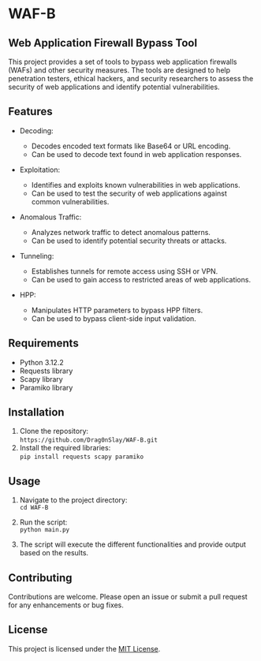 # WAF-B 
## Web Application Firewall Bypass Tool

This project provides a set of tools to bypass web application firewalls (WAFs) and other security measures. The tools are designed to help penetration testers, ethical hackers, and security researchers to assess the security of web applications and identify potential vulnerabilities.

## Features

- Decoding:
  - Decodes encoded text formats like Base64 or URL encoding.
  - Can be used to decode text found in web application responses.

- Exploitation:
  - Identifies and exploits known vulnerabilities in web applications.
  - Can be used to test the security of web applications against common vulnerabilities.

- Anomalous Traffic:
  - Analyzes network traffic to detect anomalous patterns.
  - Can be used to identify potential security threats or attacks.

- Tunneling:
  - Establishes tunnels for remote access using SSH or VPN.
  - Can be used to gain access to restricted areas of web applications.

- HPP:
  - Manipulates HTTP parameters to bypass HPP filters.
  - Can be used to bypass client-side input validation.

## Requirements

- Python 3.12.2
- Requests library
- Scapy library
- Paramiko library

## Installation

1. Clone the repository:<br>
`https://github.com/Drag0nSlay/WAF-B.git`
2. Install the required libraries:<br>
`pip install requests scapy paramiko`

## Usage

1. Navigate to the project directory:<br>
`cd WAF-B`
2. Run the script:<br>
`python main.py`

3. The script will execute the different functionalities and provide output based on the results.

## Contributing

Contributions are welcome. Please open an issue or submit a pull request for any enhancements or bug fixes.

## License

This project is licensed under the [MIT License](LICENSE).
